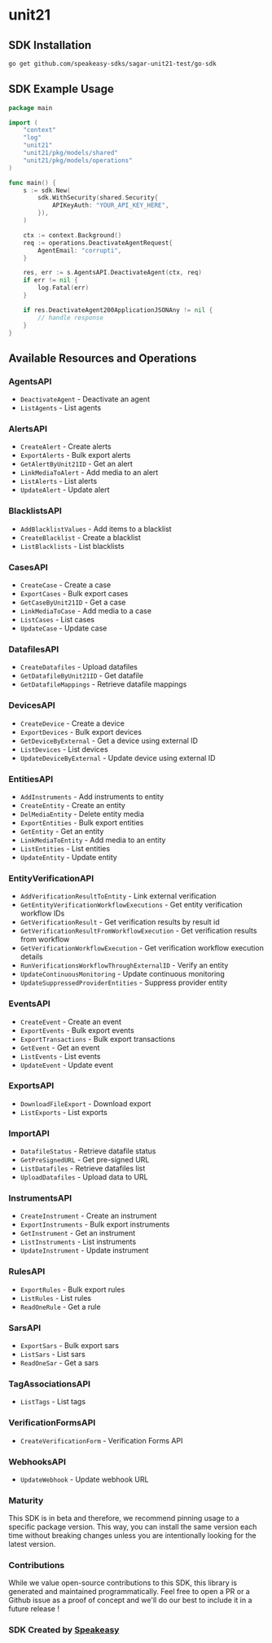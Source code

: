 # unit21

<!-- Start SDK Installation -->
## SDK Installation

```bash
go get github.com/speakeasy-sdks/sagar-unit21-test/go-sdk
```
<!-- End SDK Installation -->

## SDK Example Usage
<!-- Start SDK Example Usage -->
```go
package main

import (
    "context"
    "log"
    "unit21"
    "unit21/pkg/models/shared"
    "unit21/pkg/models/operations"
)

func main() {
    s := sdk.New(
        sdk.WithSecurity(shared.Security{
            APIKeyAuth: "YOUR_API_KEY_HERE",
        }),
    )

    ctx := context.Background()    
    req := operations.DeactivateAgentRequest{
        AgentEmail: "corrupti",
    }

    res, err := s.AgentsAPI.DeactivateAgent(ctx, req)
    if err != nil {
        log.Fatal(err)
    }

    if res.DeactivateAgent200ApplicationJSONAny != nil {
        // handle response
    }
}
```
<!-- End SDK Example Usage -->

<!-- Start SDK Available Operations -->
## Available Resources and Operations


### AgentsAPI

* `DeactivateAgent` - Deactivate an agent
* `ListAgents` - List agents

### AlertsAPI

* `CreateAlert` - Create alerts
* `ExportAlerts` - Bulk export alerts
* `GetAlertByUnit21ID` - Get an alert
* `LinkMediaToAlert` - Add media to an alert
* `ListAlerts` - List alerts
* `UpdateAlert` - Update alert

### BlacklistsAPI

* `AddBlacklistValues` - Add items to a blacklist
* `CreateBlacklist` - Create a blacklist
* `ListBlacklists` - List blacklists

### CasesAPI

* `CreateCase` - Create a case
* `ExportCases` - Bulk export cases
* `GetCaseByUnit21ID` - Get a case
* `LinkMediaToCase` - Add media to a case
* `ListCases` - List cases
* `UpdateCase` - Update case

### DatafilesAPI

* `CreateDatafiles` - Upload datafiles
* `GetDatafileByUnit21ID` - Get datafile
* `GetDatafileMappings` - Retrieve datafile mappings

### DevicesAPI

* `CreateDevice` - Create a device
* `ExportDevices` - Bulk export devices
* `GetDeviceByExternal` - Get a device using external ID
* `ListDevices` - List devices
* `UpdateDeviceByExternal` - Update device using external ID

### EntitiesAPI

* `AddInstruments` - Add instruments to entity
* `CreateEntity` - Create an entity
* `DelMediaEntity` - Delete entity media
* `ExportEntities` - Bulk export entities
* `GetEntity` - Get an entity
* `LinkMediaToEntity` - Add media to an entity
* `ListEntities` - List entities
* `UpdateEntity` - Update entity

### EntityVerificationAPI

* `AddVerificationResultToEntity` - Link external verification
* `GetEntityVerificationWorkflowExecutions` - Get entity verification workflow IDs
* `GetVerificationResult` - Get verification results by result id
* `GetVerificationResultFromWorkflowExecution` - Get verification results from workflow
* `GetVerificationWorkflowExecution` - Get verification workflow execution details
* `RunVerificationsWorkflowThroughExternalID` - Verify an entity
* `UpdateContinuousMonitoring` - Update continuous monitoring
* `UpdateSuppressedProviderEntities` - Suppress provider entity

### EventsAPI

* `CreateEvent` - Create an event
* `ExportEvents` - Bulk export events
* `ExportTransactions` - Bulk export transactions
* `GetEvent` - Get an event
* `ListEvents` - List events
* `UpdateEvent` - Update event

### ExportsAPI

* `DownloadFileExport` - Download export
* `ListExports` - List exports

### ImportAPI

* `DatafileStatus` - Retrieve datafile status
* `GetPreSignedURL` - Get pre-signed URL
* `ListDatafiles` - Retrieve datafiles list
* `UploadDatafiles` - Upload data to URL

### InstrumentsAPI

* `CreateInstrument` - Create an instrument
* `ExportInstruments` - Bulk export instruments
* `GetInstrument` - Get an instrument
* `ListInstruments` - List instruments
* `UpdateInstrument` - Update instrument

### RulesAPI

* `ExportRules` - Bulk export rules
* `ListRules` - List rules
* `ReadOneRule` - Get a rule

### SarsAPI

* `ExportSars` - Bulk export sars
* `ListSars` - List sars
* `ReadOneSar` - Get a sars

### TagAssociationsAPI

* `ListTags` - List tags

### VerificationFormsAPI

* `CreateVerificationForm` - Verification Forms API

### WebhooksAPI

* `UpdateWebhook` - Update webhook URL
<!-- End SDK Available Operations -->

### Maturity

This SDK is in beta and therefore, we recommend pinning usage to a specific package version.
This way, you can install the same version each time without breaking changes unless you are intentionally
looking for the latest version.

### Contributions

While we value open-source contributions to this SDK, this library is generated and maintained programmatically.
Feel free to open a PR or a Github issue as a proof of concept and we'll do our best to include it in a future release !

### SDK Created by [Speakeasy](https://docs.speakeasyapi.dev/docs/using-speakeasy/client-sdks)
